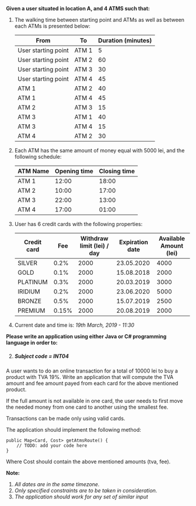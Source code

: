 **Given a user situated in location A, and 4 ATMS such that:**
1. The walking time between starting point and ATMs as well as between each ATMs is presented below:

    | From                 | To           | Duration (minutes) |
    |----------------------|--------------|--------------------|
    | User starting point  | ATM 1        | 5                  |
    | User starting point  | ATM 2        | 60                 |
    | User starting point  | ATM 3        | 30                 |
    | User starting point  | ATM 4        | 45                 |
    | ATM 1                | ATM 2        | 40                 |
    | ATM 1                | ATM 4        | 45                 |
    | ATM 2                | ATM 3        | 15                 |
    | ATM 3                | ATM 1        | 40                 |
    | ATM 3                | ATM 4        | 15                 |
    | ATM 4                | ATM 2        | 30                 |

2. Each ATM has the same amount of money equal with 5000 lei, and the following schedule:

    | ATM Name | Opening time | Closing time |
    |----------|--------------|--------------|
    | ATM 1    | 12:00        | 18:00        |
    | ATM 2    | 10:00        | 17:00        |
    | ATM 3    | 22:00        | 13:00        |
    | ATM 4    | 17:00        | 01:00        |

3. User has 6 credit cards with the following properties:

    | Credit card | Fee     | Withdraw limit (lei) / day  | Expiration date| Available Amount (lei)|
    |-------------|---------|-----------------------------|----------------|-----------------------|
    | SILVER      | 0.2%    | 2000                        | 23.05.2020     | 4000                  |
    | GOLD        | 0.1%    | 2000                        | 15.08.2018     | 2000                  |
    | PLATINUM    | 0.3%    | 2000                        | 20.03.2019     | 3000                  |
    | IRIDIUM     | 0.2%    | 2000                        | 23.06.2020     | 5000                  |
    | BRONZE      | 0.5%    | 2000                        | 15.07.2019     | 2500                  |
    | PREMIUM     | 0.15%   | 2000                        | 20.08.2019     | 2000                  |

4. Current date and time is: *19th March, 2019 - 11:30*

**Please write an application using either Java or C# programming language in order to:**

2. <h5>Subject code = INT04 </h5>
 A user wants to do an online transaction for a total of 10000 lei to buy a product with TVA 19%.
 Write an application that will compute the TVA amount and fee amount payed from each card for the above mentioned product.
 
 If the full amount is not available in one card, the user needs to first move the needed money from
 one card to another using the smallest fee.
 
 Transactions can be made only using valid cards. 
 
 The application should implement the following method:

    public Map<Card, Cost> getAtmsRoute() {
        // TODO: add your code here
    }

 Where Cost should contain the above mentioned amounts (tva, fee).

**Note:**

1. *All dates are in the same timezone.*
2. *Only specified constraints are to be taken in consideration.*
3. *The application should work for any set of similar input*